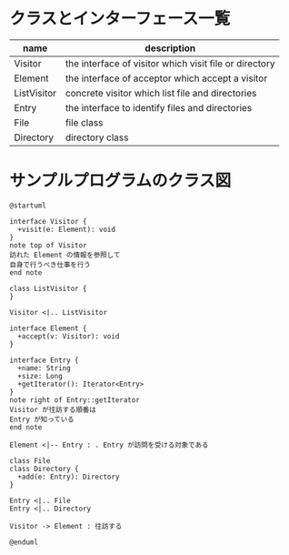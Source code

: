 # クラスとインターフェース一覧

| name        | description                                            |
|-------------|--------------------------------------------------------|
| Visitor     | the interface of visitor which visit file or directory |
| Element     | the interface of acceptor which accept a visitor       |
| ListVisitor | concrete visitor which list file and directories       |
| Entry       | the interface to identify files and directories        |
| File        | file class                                             |
| Directory   | directory class                                        |

# サンプルプログラムのクラス図

```plantuml
@startuml

interface Visitor {
  +visit(e: Element): void
}
note top of Visitor
訪れた Element の情報を参照して
自身で行うべき仕事を行う
end note

class ListVisitor {
}

Visitor <|.. ListVisitor

interface Element {
  +accept(v: Visitor): void
}

interface Entry {
  +name: String
  +size: Long
  +getIterator(): Iterator<Entry>
}
note right of Entry::getIterator
Visitor が往訪する順番は
Entry が知っている
end note

Element <|-- Entry : . Entry が訪問を受ける対象である

class File
class Directory {
  +add(e: Entry): Directory
}

Entry <|.. File
Entry <|.. Directory

Visitor -> Element : 往訪する

@enduml
```
